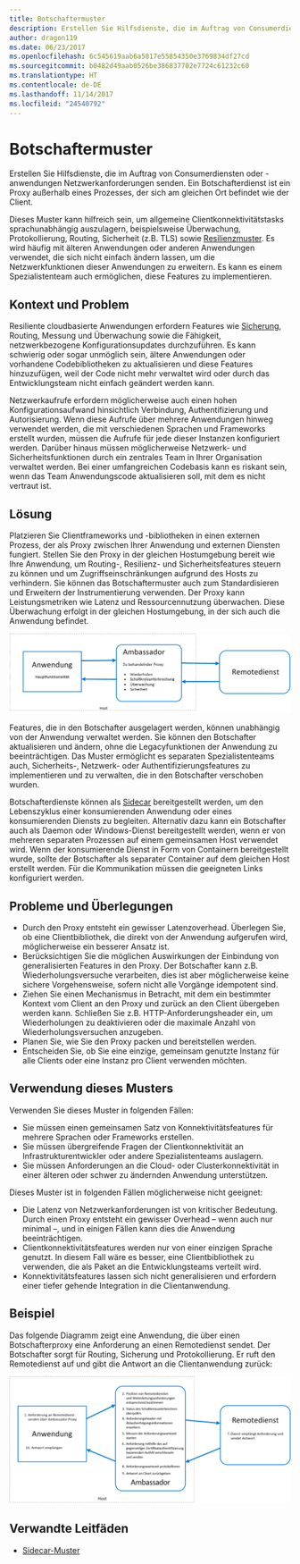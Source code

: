 ```yaml
---
title: Botschaftermuster
description: Erstellen Sie Hilfsdienste, die im Auftrag von Consumerdiensten oder -anwendungen Netzwerkanforderungen senden.
author: dragon119
ms.date: 06/23/2017
ms.openlocfilehash: 6c545619aab6a5817e55854350e3769834df27cd
ms.sourcegitcommit: b0482d49aab0526be386837702e7724c61232c60
ms.translationtype: HT
ms.contentlocale: de-DE
ms.lasthandoff: 11/14/2017
ms.locfileid: "24540792"
---
```

# <a name="ambassador-pattern"></a>Botschaftermuster

Erstellen Sie Hilfsdienste, die im Auftrag von Consumerdiensten oder -anwendungen Netzwerkanforderungen senden. Ein Botschafterdienst ist ein Proxy außerhalb eines Prozesses, der sich am gleichen Ort befindet wie der Client.

Dieses Muster kann hilfreich sein, um allgemeine Clientkonnektivitätstasks sprachunabhängig auszulagern, beispielsweise Überwachung, Protokollierung, Routing, Sicherheit (z.B. TLS) sowie [Resilienzmuster][resiliency-patterns]. Es wird häufig mit älteren Anwendungen oder anderen Anwendungen verwendet, die sich nicht einfach ändern lassen, um die Netzwerkfunktionen dieser Anwendungen zu erweitern. Es kann es einem Spezialistenteam auch ermöglichen, diese Features zu implementieren.

## <a name="context-and-problem"></a>Kontext und Problem

Resiliente cloudbasierte Anwendungen erfordern Features wie [Sicherung][circuit-breaker], Routing, Messung und Überwachung sowie die Fähigkeit, netzwerkbezogene Konfigurationsupdates durchzuführen. Es kann schwierig oder sogar unmöglich sein, ältere Anwendungen oder vorhandene Codebibliotheken zu aktualisieren und diese Features hinzuzufügen, weil der Code nicht mehr verwaltet wird oder durch das Entwicklungsteam nicht einfach geändert werden kann.

Netzwerkaufrufe erfordern möglicherweise auch einen hohen Konfigurationsaufwand hinsichtlich Verbindung, Authentifizierung und Autorisierung. Wenn diese Aufrufe über mehrere Anwendungen hinweg verwendet werden, die mit verschiedenen Sprachen und Frameworks erstellt wurden, müssen die Aufrufe für jede dieser Instanzen konfiguriert werden. Darüber hinaus müssen möglicherweise Netzwerk- und Sicherheitsfunktionen durch ein zentrales Team in Ihrer Organisation verwaltet werden. Bei einer umfangreichen Codebasis kann es riskant sein, wenn das Team Anwendungscode aktualisieren soll, mit dem es nicht vertraut ist.

## <a name="solution"></a>Lösung

Platzieren Sie Clientframeworks und -bibliotheken in einen externen Prozess, der als Proxy zwischen Ihrer Anwendung und externen Diensten fungiert. Stellen Sie den Proxy in der gleichen Hostumgebung bereit wie Ihre Anwendung, um Routing-, Resilienz- und Sicherheitsfeatures steuern zu können und um Zugriffseinschränkungen aufgrund des Hosts zu verhindern. Sie können das Botschaftermuster auch zum Standardisieren und Erweitern der Instrumentierung verwenden. Der Proxy kann Leistungsmetriken wie Latenz und Ressourcennutzung überwachen. Diese Überwachung erfolgt in der gleichen Hostumgebung, in der sich auch die Anwendung befindet.

![](./_images/ambassador.png)

Features, die in den Botschafter ausgelagert werden, können unabhängig von der Anwendung verwaltet werden. Sie können den Botschafter aktualisieren und ändern, ohne die Legacyfunktionen der Anwendung zu beeinträchtigen. Das Muster ermöglicht es separaten Spezialistenteams auch, Sicherheits-, Netzwerk- oder Authentifizierungsfeatures zu implementieren und zu verwalten, die in den Botschafter verschoben wurden.

Botschafterdienste können als [Sidecar][sidecar] bereitgestellt werden, um den Lebenszyklus einer konsumierenden Anwendung oder eines konsumierenden Diensts zu begleiten. Alternativ dazu kann ein Botschafter auch als Daemon oder Windows-Dienst bereitgestellt werden, wenn er von mehreren separaten Prozessen auf einem gemeinsamen Host verwendet wird. Wenn der konsumierende Dienst in Form von Containern bereitgestellt wurde, sollte der Botschafter als separater Container auf dem gleichen Host erstellt werden. Für die Kommunikation müssen die geeigneten Links konfiguriert werden.

## <a name="issues-and-considerations"></a>Probleme und Überlegungen

- Durch den Proxy entsteht ein gewisser Latenzoverhead. Überlegen Sie, ob eine Clientbibliothek, die direkt von der Anwendung aufgerufen wird, möglicherweise ein besserer Ansatz ist.
- Berücksichtigen Sie die möglichen Auswirkungen der Einbindung von generalisierten Features in den Proxy. Der Botschafter kann z.B. Wiederholungsversuche verarbeiten, dies ist aber möglicherweise keine sichere Vorgehensweise, sofern nicht alle Vorgänge idempotent sind.
- Ziehen Sie einen Mechanismus in Betracht, mit dem ein bestimmter Kontext vom Client an den Proxy und zurück an den Client übergeben werden kann. Schließen Sie z.B. HTTP-Anforderungsheader ein, um Wiederholungen zu deaktivieren oder die maximale Anzahl von Wiederholungsversuchen anzugeben.
- Planen Sie, wie Sie den Proxy packen und bereitstellen werden.
- Entscheiden Sie, ob Sie eine einzige, gemeinsam genutzte Instanz für alle Clients oder eine Instanz pro Client verwenden möchten.

## <a name="when-to-use-this-pattern"></a>Verwendung dieses Musters

Verwenden Sie dieses Muster in folgenden Fällen:

- Sie müssen einen gemeinsamen Satz von Konnektivitätsfeatures für mehrere Sprachen oder Frameworks erstellen.
- Sie müssen übergreifende Fragen der Clientkonnektivität an Infrastrukturentwickler oder andere Spezialistenteams auslagern.
- Sie müssen Anforderungen an die Cloud- oder Clusterkonnektivität in einer älteren oder schwer zu ändernden Anwendung unterstützen.

Dieses Muster ist in folgenden Fällen möglicherweise nicht geeignet:

- Die Latenz von Netzwerkanforderungen ist von kritischer Bedeutung. Durch einen Proxy entsteht ein gewisser Overhead – wenn auch nur minimal –, und in einigen Fällen kann dies die Anwendung beeinträchtigen.
- Clientkonnektivitätsfeatures werden nur von einer einzigen Sprache genutzt. In diesem Fall wäre es besser, eine Clientbibliothek zu verwenden, die als Paket an die Entwicklungsteams verteilt wird.
- Konnektivitätsfeatures lassen sich nicht generalisieren und erfordern einer tiefer gehende Integration in die Clientanwendung.

## <a name="example"></a>Beispiel

Das folgende Diagramm zeigt eine Anwendung, die über einen Botschafterproxy eine Anforderung an einen Remotedienst sendet. Der Botschafter sorgt für Routing, Sicherung und Protokollierung. Er ruft den Remotedienst auf und gibt die Antwort an die Clientanwendung zurück:

![](./_images/ambassador-example.png) 

## <a name="related-guidance"></a>Verwandte Leitfäden

- [Sidecar-Muster](./sidecar.md)

<!-- links -->

[circuit-breaker]: ./circuit-breaker.md
[resiliency-patterns]: ./category/resiliency.md
[sidecar]: ./sidecar.md
